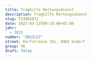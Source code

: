 ```yaml
---
title: Traghilfe Rettungsdienst
description: Traghilfe Rettungsdienst
slug: F23002972
date: 2023-03-13T00:19:00+02:00
jahr:
  - 2023
number: "2023|21"
street: Dorfstrasse 33c, 8902 Urdorf
group: TK
draft: false
---
```

